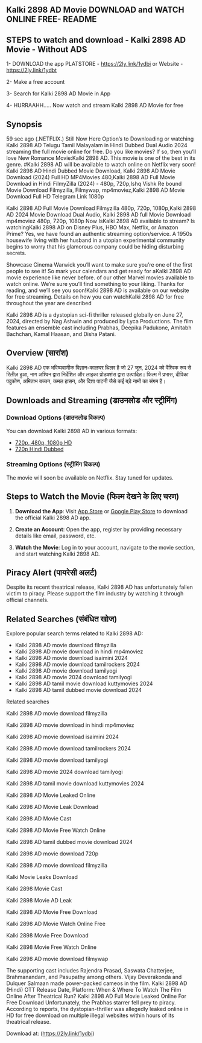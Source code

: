 ## Kalki 2898 AD Movie DOWNLOAD and WATCH ONLINE FREE- README

## STEPS to watch and download - Kalki 2898 AD Movie - Without ADS 

1- DOWNLOAD the app PLATSTORE - https://2ly.link/1ydbi 
or Website - https://2ly.link/1ydbt

2- Make a free account

3- Search for Kalki 2898 AD Movie in App

4- HURRAAHH..... Now watch and stream Kalki 2898 AD Movie for free

## Synopsis
59 sec ago (.NETFLIX.) Still Now Here Option’s to Downloading or watching Kalki 2898 AD Telugu Tamil Malayalam in Hindi Dubbed Dual Audio 2024 streaming the full movie online for free. Do you like movies? If so, then you’ll love New Romance Movie:Kalki 2898 AD. This movie is one of the best in its genre. #Kalki 2898 AD will be available to watch online on Netflix very soon! Kalki 2898 AD Hindi Dubbed Movie Download, Kalki 2898 AD Movie Download (2024) Full HD MP4Movies 480,Kalki 2898 AD Full Movie Download in Hindi FilmyZilla (2024) - 480p, 720p,Ishq Vishk Re bound Movie Download Filmyzilla, Filmywap, mp4moviez,Kalki 2898 AD Movie Download Full HD Telegram Link 1080p



Kalki 2898 AD Full Movie Download Filmyzilla 480p, 720p, 1080p,Kalki 2898 AD 2024 Movie Download Dual Audio, Kalki 2898 AD full Movie Download mp4moviez 480p, 720p, 1080p Now IsKalki 2898 AD available to stream? Is watchingKalki 2898 AD on Disney Plus, HBO Max, Netflix, or Amazon Prime? Yes, we have found an authentic streaming option/service. A 1950s housewife living with her husband in a utopian experimental community begins to worry that his glamorous company could be hiding disturbing secrets.



Showcase Cinema Warwick you’ll want to make sure you’re one of the first people to see it! So mark your calendars and get ready for aKalki 2898 AD movie experience like never before. of our other Marvel movies available to watch online. We’re sure you’ll find something to your liking. Thanks for reading, and we’ll see you soon!Kalki 2898 AD is available on our website for free streaming. Details on how you can watchKalki 2898 AD for free throughout the year are described

Kalki 2898 AD is a dystopian sci-fi thriller released globally on June 27, 2024, directed by Nag Ashwin and produced by Lyca Productions. The film features an ensemble cast including Prabhas, Deepika Padukone, Amitabh Bachchan, Kamal Haasan, and Disha Patani.

## Overview (**सारांश**)

Kalki 2898 AD एक भविष्यवाणीक विज्ञान-कालघर थ्रिलर है जो 27 जून, 2024 को वैश्विक रूप से रिलीज़ हुआ, नाग अश्विन द्वारा निर्देशित और लाइका प्रोडक्शंस द्वारा उत्पादित। फिल्म में प्रभास, दीपिका पदुकोण, अमिताभ बच्चन, कमल हासन, और दिशा पाटनी जैसे कई बड़े नामों का संगम है।

## Downloads and Streaming (**डाउनलोड और स्ट्रीमिंग**)

### Download Options (**डाउनलोड विकल्प**)

You can download Kalki 2898 AD in various formats:

- [720p, 480p, 1080p HD](https://2ly.link/1ydbi)
- [720p Hindi Dubbed](https://2ly.link/1ydbi)

### Streaming Options (**स्ट्रीमिंग विकल्प**)

The movie will soon be available on Netflix. Stay tuned for updates.

## Steps to Watch the Movie (**फिल्म देखने के लिए चरण**)

1. **Download the App**: Visit [App Store](https://example.com) or [Google Play Store](https://example.com) to download the official Kalki 2898 AD app.

2. **Create an Account**: Open the app, register by providing necessary details like email, password, etc.

3. **Watch the Movie**: Log in to your account, navigate to the movie section, and start watching Kalki 2898 AD.

## Piracy Alert (**पायरेसी अलर्ट**)

Despite its recent theatrical release, Kalki 2898 AD has unfortunately fallen victim to piracy. Please support the film industry by watching it through official channels.

## Related Searches (**संबंधित खोज**)

Explore popular search terms related to Kalki 2898 AD:

- Kalki 2898 AD movie download filmyzilla
- Kalki 2898 AD movie download in hindi mp4moviez
- Kalki 2898 AD movie download isaimini 2024
- Kalki 2898 AD movie download tamilrockers 2024
- Kalki 2898 AD movie download tamilyogi
- Kalki 2898 AD movie 2024 download tamilyogi
- Kalki 2898 AD tamil movie download kuttymovies 2024
- Kalki 2898 AD tamil dubbed movie download 2024


Related searches







Kalki 2898 AD movie download filmyzilla







Kalki 2898 AD movie download in hindi mp4moviez







Kalki 2898 AD movie download isaimini 2024







Kalki 2898 AD movie download tamilrockers 2024







Kalki 2898 AD movie download tamilyogi







Kalki 2898 AD movie 2024 download tamilyogi







Kalki 2898 AD tamil movie download kuttymovies 2024


Kalki 2898 AD Movie Leaked Online

Kalki 2898 AD Movie Leak Download

Kalki 2898 AD Movie Cast

Kalki 2898 AD Movie Free Watch Online




Kalki 2898 AD tamil dubbed movie download 2024







Kalki 2898 AD movie download 720p







Kalki 2898 AD movie download filmyzilla


Kalki Movie Leaks Download

Kalki 2898 Movie Cast

Kalki 2898 Movie AD Leak

Kalki 2898 AD Movie Free Download

Kalki 2898 AD Movie Watch Online Free

Kalki 2898 Movie Free Download

Kalki 2898 Movie Free Watch Online


Kalki 2898 AD movie download filmywap

The supporting cast includes Rajendra Prasad, Saswata Chatterjee, Brahmanandam, and Pasupathy among others. Vijay Deverakonda and Dulquer Salmaan made power-packed cameos in the film. Kalki 2898 AD (Hindi) OTT Release Date, Platform: When & Where To Watch The Film Online After Theatrical Run? Kalki 2898 AD Full Movie Leaked Online For Free Download Unfortunately, the Prabhas starrer fell prey to piracy. According to reports, the dystopian-thriller was allegedly leaked online in HD for free download on multiple illegal websites within hours of its theatrical release.

Download at: (https://2ly.link/1ydbi)
